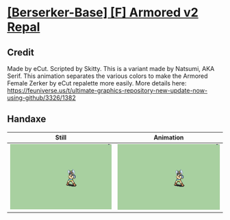 # [\[Berserker-Base\] \[F\] Armored v2 Repal](../)

## Credit

Made by eCut.
Scripted by Skitty.
This is a variant made by Natsumi, AKA Serif.
This animation separates the various colors to make the Armored Female Zerker by eCut repalette more easily.
More details here: https://feuniverse.us/t/ultimate-graphics-repository-new-update-now-using-github/3326/1382
	
## Handaxe

| Still | Animation |
| :---: | :-------: |
| ![Handaxe still](./Handaxe_000.png) | ![Handaxe animation](./Handaxe.gif) |
